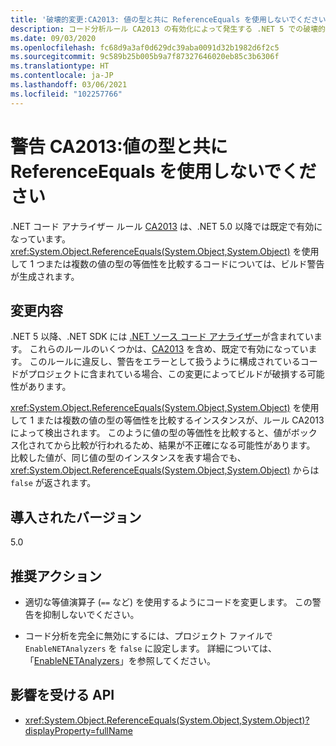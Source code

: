 ```yaml
---
title: '破壊的変更:CA2013: 値の型と共に ReferenceEquals を使用しないでください'
description: コード分析ルール CA2013 の有効化によって発生する .NET 5 での破壊的変更について学習します。
ms.date: 09/03/2020
ms.openlocfilehash: fc68d9a3af0d629dc39aba0091d32b1982d6f2c5
ms.sourcegitcommit: 9c589b25b005b9a7f87327646020eb85c3b6306f
ms.translationtype: HT
ms.contentlocale: ja-JP
ms.lasthandoff: 03/06/2021
ms.locfileid: "102257766"
---
```

# <a name="warning-ca2013-do-not-use-referenceequals-with-value-types"></a>警告 CA2013:値の型と共に ReferenceEquals を使用しないでください

.NET コード アナライザー ルール [CA2013](/visualstudio/code-quality/ca2013) は、.NET 5.0 以降では既定で有効になっています。 <xref:System.Object.ReferenceEquals(System.Object,System.Object)> を使用して 1 つまたは複数の値の型の等価性を比較するコードについては、ビルド警告が生成されます。

## <a name="change-description"></a>変更内容

.NET 5 以降、.NET SDK には [.NET ソース コード アナライザー](../../../../fundamentals/code-analysis/overview.md)が含まれています。 これらのルールのいくつかは、[CA2013](/visualstudio/code-quality/ca2013) を含め、既定で有効になっています。 このルールに違反し、警告をエラーとして扱うように構成されているコードがプロジェクトに含まれている場合、この変更によってビルドが破損する可能性があります。

<xref:System.Object.ReferenceEquals(System.Object,System.Object)> を使用して 1 または複数の値の型の等価性を比較するインスタンスが、ルール CA2013 によって検出されます。 このように値の型の等価性を比較すると、値がボックス化されてから比較が行われるため、結果が不正確になる可能性があります。 比較した値が、同じ値の型のインスタンスを表す場合でも、<xref:System.Object.ReferenceEquals(System.Object,System.Object)> からは `false` が返されます。

## <a name="version-introduced"></a>導入されたバージョン

5.0

## <a name="recommended-action"></a>推奨アクション

- 適切な等値演算子 (`==` など) を使用するようにコードを変更します。 この警告を抑制しないでください。

- コード分析を完全に無効にするには、プロジェクト ファイルで `EnableNETAnalyzers` を `false` に設定します。 詳細については、「[EnableNETAnalyzers](../../../project-sdk/msbuild-props.md#enablenetanalyzers)」を参照してください。

## <a name="affected-apis"></a>影響を受ける API

- <xref:System.Object.ReferenceEquals(System.Object,System.Object)?displayProperty=fullName>

<!--

### Affected APIs

- `M:System.Object.ReferenceEquals(System.Object,System.Object)`

### Category

Code analysis

-->
